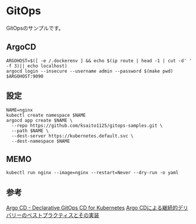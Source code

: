 # GitOps

GitOpsのサンプルです。

## ArgoCD

```
ARGOHOST=$([ -e /.dockerenv ] && echo $(ip route | head -1 | cut -d' ' -f 3)|| echo localhost)
argocd login --insecure --username admin --password $(make pwd) $ARGOHOST:9090
```

## 設定

```
NAME=nginx
kubectl create namespace $NAME
argocd app create $NAME \
  --repo https://github.com/ksaito1125/gitops-samples.git \
  --path $NAME \
  --dest-server https://kubernetes.default.svc \
  --dest-namespace $NAME
```

## MEMO

```
kubectl run nginx --image=nginx --restart=Never --dry-run -o yaml
```

## 参考

[Argo CD - Declarative GitOps CD for Kubernetes](https://argoproj.github.io/argo-cd/)
[Argo CDによる継続的デリバリーのベストプラクティスとその実装](https://blog.cybozu.io/entry/2019/11/21/100000)
